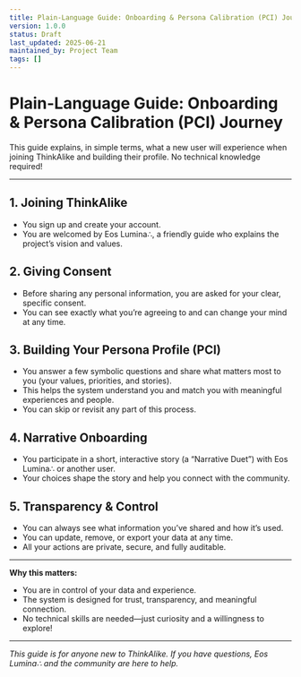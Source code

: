 ```yaml
---
title: Plain-Language Guide: Onboarding & Persona Calibration (PCI) Journey
version: 1.0.0
status: Draft
last_updated: 2025-06-21
maintained_by: Project Team
tags: []
---
```


# Plain-Language Guide: Onboarding & Persona Calibration (PCI) Journey

This guide explains, in simple terms, what a new user will experience when joining ThinkAlike and building their profile. No technical knowledge required!

---

## 1. Joining ThinkAlike
- You sign up and create your account.
- You are welcomed by Eos Lumina∴, a friendly guide who explains the project’s vision and values.

## 2. Giving Consent
- Before sharing any personal information, you are asked for your clear, specific consent.
- You can see exactly what you’re agreeing to and can change your mind at any time.

## 3. Building Your Persona Profile (PCI)
- You answer a few symbolic questions and share what matters most to you (your values, priorities, and stories).
- This helps the system understand you and match you with meaningful experiences and people.
- You can skip or revisit any part of this process.

## 4. Narrative Onboarding
- You participate in a short, interactive story (a “Narrative Duet”) with Eos Lumina∴ or another user.
- Your choices shape the story and help you connect with the community.

## 5. Transparency & Control
- You can always see what information you’ve shared and how it’s used.
- You can update, remove, or export your data at any time.
- All your actions are private, secure, and fully auditable.

---

**Why this matters:**
- You are in control of your data and experience.
- The system is designed for trust, transparency, and meaningful connection.
- No technical skills are needed—just curiosity and a willingness to explore!

---

*This guide is for anyone new to ThinkAlike. If you have questions, Eos Lumina∴ and the community are here to help.*
